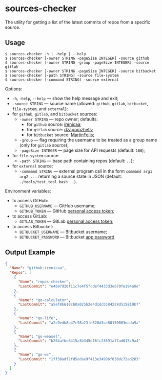 # sources-checker

The utility for getting a list of the latest commits of repos from a specific source.

## Usage

```
$ sources-checker -h | -help | --help
$ sources-checker [-owner STRING -pageSize INTEGER] -source github
$ sources-checker [-owner STRING -group -pageSize INTEGER] -source gitlab
$ sources-checker [-owner STRING -pageSize INTEGER] -source bitbucket
$ sources-checker [-path STRING] -source file-system
$ sources-checker [-command STRING] -source external
```

Options:

- `-h`, `-help`, `--help` &mdash; show the help message and exit;
- `-source STRING` &mdash; source name (allowed: `github`, `gitlab`, `bitbucket`, `file-system`, and `external`);
- for `github`, `gitlab`, and `bitbucket` sources:
  - `-owner STRING` &mdash; repo owner; defaults:
    - for `github` source: [irenicaa](https://github.com/irenicaa/);
    - for `gitlab` source: [dzaporozhets](https://gitlab.com/dzaporozhets);
    - for `bitbucket` source: [MartinFelis](https://bitbucket.org/MartinFelis/);
  - `-group` &mdash; flag requiring the username to be treated as a group name (only for `gitlab` source);
  - `-pageSize INTEGER` &mdash; page size for API requests (default: `100`);
- for `file-system` source:
  - `-path STRING` &mdash; base path containing repos (default: `..`);
- for `external` source:
  - `-command STRING` &mdash; external program call in the form `command arg1 arg2 ...` returning a source state in JSON (default: `./tools/test_tool.bash ..`).

Environment variables:

- to access GitHub:
  - `GITHUB_USERNAME` &mdash; GitHub username;
  - `GITHUB_TOKEN` &mdash; GitHub [personal access token](https://docs.github.com/en/free-pro-team@latest/github/authenticating-to-github/creating-a-personal-access-token);
- to access GitLab:
  - `GITLAB_TOKEN` &mdash; GitLab [personal access token](https://docs.gitlab.com/ee/user/profile/personal_access_tokens.html);
- to access Bitbucket:
  - `BITBUCKET_USERNAME` &mdash; Bitbucket username;
  - `BITBUCKET_PASSWORD` &mdash; Bitbucket [app password](https://support.atlassian.com/bitbucket-cloud/docs/app-passwords/).

## Output Example

```json
{
  "Name": "github:irenicaa",
  "Repos": [
    {
      "Name": "repos-checker",
      "LastCommit": "e4697d20f11c7e4f5fcdef4433d3e679fe194a9e"
    },
    {
      "Name": "go-calculator",
      "LastCommit": "a5ef8b610cb0a025b2e4d1dcb584229d515819b7"
    },
    {
      "Name": "go-life",
      "LastCommit": "a2c9edb8e47c98a23fe520d3ce80150003eada9a"
    },
    {
      "Name": "go-weasel",
      "LastCommit": "b264afbc6415a3b345d16fc23691a77ad615c9a4"
    },
    {
      "Name": "go-wc",
      "LastCommit": "1ff30adf2fd5edae9f413e3499bf038dc72ad203"
    }
  ]
}
```
